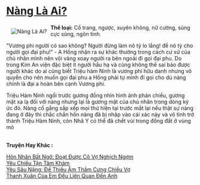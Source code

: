 <a href="https://utruyen.com/truyen/nang-la-ai/19152/" title="Nàng Là Ai?"><h1>Nàng Là Ai?</h1></a><div style="display:table"><img align="right" style="float: left; padding: 10px;" src="https://utruyen.com/images/story/200x260/nang-la-ai.jpg" alt="Nàng Là Ai?"><b>Thể loại:</b> Cổ trang, ngược, xuyên không, nữ cường, sủng cực sủng, ngôn tình.<p></p>"Vương phi người có sao không? Người đừng làm nô tỳ lo lắng! để nô tỳ cho người gọi đại phu!" - A Hồng nhận ra sự khác thường trong cách cư xử của chủ nhân mình nên vội vàng xoay người ra bên ngoài đi gọi đại phu. Do trong Kim An viện đặc biệt ít người hầu hạ và cũng không thể sai bảo được người khác do ai cũng biết Triệu hàm Ninh là vương phi hữu danh nhưng vô quyền cho nên muốn gọi đại phu a Hồng phải tự mình đi gọi cho dù nàng chính là đại a hoàn bên cạnh Vương phi.<p></p>Triệu Hàm Ninh ngồi trước gương đồng nhìn hình ảnh phản chiếu, gương mặt xa lạ đối với nàng nhưng lại là gương mặt của chủ nhân trong dòng ký ức đó. Nàng cố gắng sắp xếp mọi thứ hiện tại trước mắt lại nếu thật sự nàng đang ở đây thì chắc chắn hồn nàng đã bị nhập vào cái xác này và vô tình trở thành Triệu Hàm Ninh, còn Nhã Y có thể đã chết vùi trong đống đất ở vùng mỏ</div><p><br><b>Truyện Hay Khác :</b></p><a href="https://utruyen.com/truyen/hon-nhan-bat-ngo-doat-duoc-co-vo-nghich-ngom/17012/" alt="Hôn Nhân Bất Ngờ: Đoạt Được Cô Vợ Nghịch Ngợm">Hôn Nhân Bất Ngờ: Đoạt Được Cô Vợ Nghịch Ngợm</a><br/><a href="https://github.com/quanluxury/ngontinhhot/tree/master/truyenhay/19089/" alt="Yêu Chiều Tận Tâm Khảm">Yêu Chiều Tận Tâm Khảm</a><br/><a href="https://github.com/quanluxury/ngontinhhot/tree/master/truyenhay/18478/" alt="Yêu Sâu Nặng: Đế Thiếu Âm Thầm Cưng Chiều Vợ">Yêu Sâu Nặng: Đế Thiếu Âm Thầm Cưng Chiều Vợ</a><br/><a href="https://github.com/quanluxury/ngontinhhot/tree/master/truyenhay/17050/" alt="Thanh Xuân Của Em Đều Liên Quan Đến Anh">Thanh Xuân Của Em Đều Liên Quan Đến Anh</a><br/>
